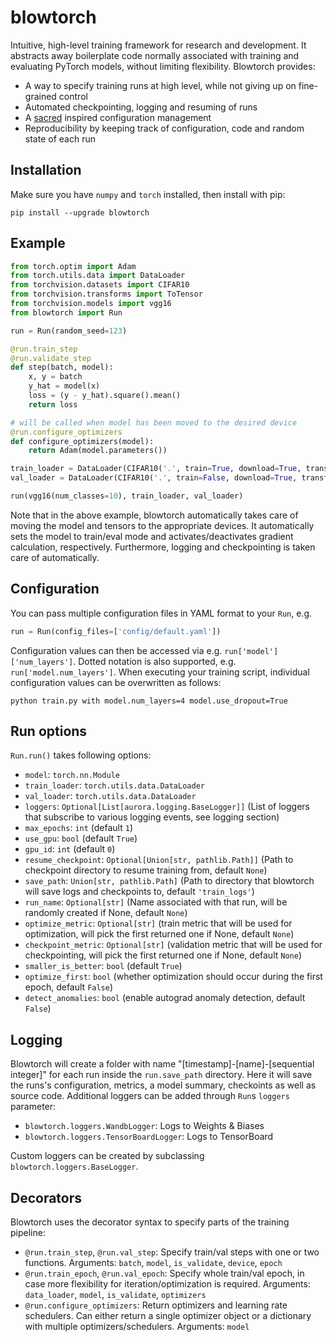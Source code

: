# blowtorch

Intuitive, high-level training framework for research and development. It abstracts away boilerplate code normally associated with training and evaluating PyTorch models, without limiting flexibility. Blowtorch provides:

* A way to specify training runs at high level, while not giving up on fine-grained control
* Automated checkpointing, logging and resuming of runs
* A [sacred](https://github.com/IDSIA/sacred) inspired configuration management
* Reproducibility by keeping track of configuration, code and random state of each run

## Installation
Make sure you have `numpy` and `torch` installed, then install with pip:

```shell script
pip install --upgrade blowtorch
```

## Example
```python
from torch.optim import Adam
from torch.utils.data import DataLoader
from torchvision.datasets import CIFAR10
from torchvision.transforms import ToTensor
from torchvision.models import vgg16
from blowtorch import Run

run = Run(random_seed=123)

@run.train_step
@run.validate_step
def step(batch, model):
    x, y = batch
    y_hat = model(x)
    loss = (y - y_hat).square().mean()
    return loss

# will be called when model has been moved to the desired device 
@run.configure_optimizers
def configure_optimizers(model):
    return Adam(model.parameters())

train_loader = DataLoader(CIFAR10('.', train=True, download=True, transform=ToTensor()))
val_loader = DataLoader(CIFAR10('.', train=False, download=True, transform=ToTensor()))

run(vgg16(num_classes=10), train_loader, val_loader)
```

Note that in the above example, blowtorch automatically takes care of moving the model and tensors to the appropriate devices. It automatically sets the model to train/eval mode and activates/deactivates gradient calculation, respectively. Furthermore, logging and checkpointing is taken care of automatically.

## Configuration
You can pass multiple configuration files in YAML format to your `Run`, e.g.
```python
run = Run(config_files=['config/default.yaml'])
```
Configuration values can then be accessed via e.g. `run['model']['num_layers']`. Dotted notation is also supported, e.g. `run['model.num_layers']`.  When executing your training script, individual configuration values can be overwritten as follows:

```shell script
python train.py with model.num_layers=4 model.use_dropout=True
```

## Run options
`Run.run()` takes following options:
* `model`: `torch.nn.Module`
* `train_loader`: `torch.utils.data.DataLoader`
* `val_loader`: `torch.utils.data.DataLoader`
* `loggers`: `Optional[List[aurora.logging.BaseLogger]]` (List of loggers that subscribe to various logging events, see logging section)
* `max_epochs`: `int` (default `1`)
* `use_gpu`: `bool` (default `True`)
* `gpu_id`: `int` (default `0`)
* `resume_checkpoint`: `Optional[Union[str, pathlib.Path]]` (Path to checkpoint directory to resume training from, default `None`)
* `save_path`: `Union[str, pathlib.Path]` (Path to directory that blowtorch will save logs and checkpoints to, default `'train_logs'`)
* `run_name`: `Optional[str]` (Name associated with that run, will be randomly created if None, default `None`)
* `optimize_metric`: `Optional[str]` (train metric that will be used for optimization, will pick the first returned one if None, default `None`)
* `checkpoint_metric`: `Optional[str]` (validation metric that will be used for checkpointing, will pick the first returned one if None, default `None`)
* `smaller_is_better`: `bool` (default `True`)
* `optimize_first`: `bool` (whether optimization should occur during the first epoch, default `False`)
* `detect_anomalies`: `bool` (enable autograd anomaly detection, default `False`)

## Logging
Blowtorch will create a folder with name "[timestamp]-[name]-[sequential integer]" for each run inside the `run.save_path` directory. Here it will save the runs's configuration, metrics, a model summary, checkoints as well as source code. Additional loggers can be added through `Run`s `loggers` parameter:

* `blowtorch.loggers.WandbLogger`: Logs to Weights & Biases
* `blowtorch.loggers.TensorBoardLogger`: Logs to TensorBoard

Custom loggers can be created by subclassing `blowtorch.loggers.BaseLogger`.

## Decorators
Blowtorch uses the decorator syntax to specify parts of the training pipeline:

* `@run.train_step`, `@run.val_step`: Specify train/val steps with one or two functions. Arguments: `batch`, `model`, `is_validate`, `device`, `epoch`
* `@run.train_epoch`, `@run.val_epoch`: Specify whole train/val epoch, in case more flexibility for iteration/optimization is required. Arguments: `data_loader`, `model`, `is_validate`, `optimizers`
* `@run.configure_optimizers`: Return optimizers and learning rate schedulers. Can either return a single optimizer object or a dictionary with multiple optimizers/schedulers. Arguments: `model`
